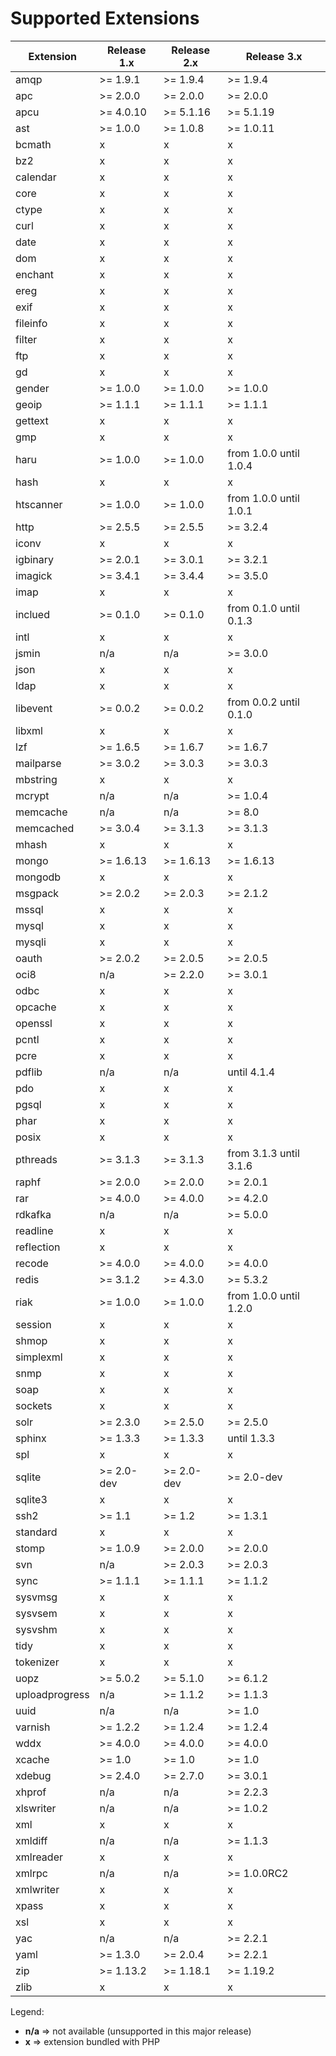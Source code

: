 # Supported Extensions

| Extension      | Release 1.x   | Release 2.x   | Release 3.x            |
|----------------|---------------|---------------|------------------------|
| amqp           | &gt;= 1.9.1   | &gt;= 1.9.4   | &gt;= 1.9.4            |
| apc            | &gt;= 2.0.0   | &gt;= 2.0.0   | &gt;= 2.0.0            |
| apcu           | &gt;= 4.0.10  | &gt;= 5.1.16  | &gt;= 5.1.19           |
| ast            | &gt;= 1.0.0   | &gt;= 1.0.8   | &gt;= 1.0.11           |
| bcmath         | x             | x             | x                      |
| bz2            | x             | x             | x                      |
| calendar       | x             | x             | x                      |
| core           | x             | x             | x                      |
| ctype          | x             | x             | x                      |
| curl           | x             | x             | x                      |
| date           | x             | x             | x                      |
| dom            | x             | x             | x                      |
| enchant        | x             | x             | x                      |
| ereg           | x             | x             | x                      |
| exif           | x             | x             | x                      |
| fileinfo       | x             | x             | x                      |
| filter         | x             | x             | x                      |
| ftp            | x             | x             | x                      |
| gd             | x             | x             | x                      |
| gender         | &gt;= 1.0.0   | &gt;= 1.0.0   | &gt;= 1.0.0            |
| geoip          | &gt;= 1.1.1   | &gt;= 1.1.1   | &gt;= 1.1.1            |
| gettext        | x             | x             | x                      |
| gmp            | x             | x             | x                      |
| haru           | &gt;= 1.0.0   | &gt;= 1.0.0   | from 1.0.0 until 1.0.4 |
| hash           | x             | x             | x                      |
| htscanner      | &gt;= 1.0.0   | &gt;= 1.0.0   | from 1.0.0 until 1.0.1 |
| http           | &gt;= 2.5.5   | &gt;= 2.5.5   | &gt;= 3.2.4            |
| iconv          | x             | x             | x                      |
| igbinary       | &gt;= 2.0.1   | &gt;= 3.0.1   | &gt;= 3.2.1            |
| imagick        | &gt;= 3.4.1   | &gt;= 3.4.4   | &gt;= 3.5.0            |
| imap           | x             | x             | x                      |
| inclued        | &gt;= 0.1.0   | &gt;= 0.1.0   | from 0.1.0 until 0.1.3 |
| intl           | x             | x             | x                      |
| jsmin          | n/a           | n/a           | &gt;= 3.0.0            |
| json           | x             | x             | x                      |
| ldap           | x             | x             | x                      |
| libevent       | &gt;= 0.0.2   | &gt;= 0.0.2   | from 0.0.2 until 0.1.0 |
| libxml         | x             | x             | x                      |
| lzf            | &gt;= 1.6.5   | &gt;= 1.6.7   | &gt;= 1.6.7            |
| mailparse      | &gt;= 3.0.2   | &gt;= 3.0.3   | &gt;= 3.0.3            |
| mbstring       | x             | x             | x                      |
| mcrypt         | n/a           | n/a           | &gt;= 1.0.4            |
| memcache       | n/a           | n/a           | &gt;= 8.0              |
| memcached      | &gt;= 3.0.4   | &gt;= 3.1.3   | &gt;= 3.1.3            |
| mhash          | x             | x             | x                      |
| mongo          | &gt;= 1.6.13  | &gt;= 1.6.13  | &gt;= 1.6.13           |
| mongodb        | x             | x             | x                      |
| msgpack        | &gt;= 2.0.2   | &gt;= 2.0.3   | &gt;= 2.1.2            |
| mssql          | x             | x             | x                      |
| mysql          | x             | x             | x                      |
| mysqli         | x             | x             | x                      |
| oauth          | &gt;= 2.0.2   | &gt;= 2.0.5   | &gt;= 2.0.5            |
| oci8           | n/a           | &gt;= 2.2.0   | &gt;= 3.0.1            |
| odbc           | x             | x             | x                      |
| opcache        | x             | x             | x                      |
| openssl        | x             | x             | x                      |
| pcntl          | x             | x             | x                      |
| pcre           | x             | x             | x                      |
| pdflib         | n/a           | n/a           | until 4.1.4            |
| pdo            | x             | x             | x                      |
| pgsql          | x             | x             | x                      |
| phar           | x             | x             | x                      |
| posix          | x             | x             | x                      |
| pthreads       | &gt;= 3.1.3   | &gt;= 3.1.3   | from 3.1.3 until 3.1.6 |
| raphf          | &gt;= 2.0.0   | &gt;= 2.0.0   | &gt;= 2.0.1            |
| rar            | &gt;= 4.0.0   | &gt;= 4.0.0   | &gt;= 4.2.0            |
| rdkafka        | n/a           | n/a           | &gt;= 5.0.0            |
| readline       | x             | x             | x                      |
| reflection     | x             | x             | x                      |
| recode         | &gt;= 4.0.0   | &gt;= 4.0.0   | &gt;= 4.0.0            |
| redis          | &gt;= 3.1.2   | &gt;= 4.3.0   | &gt;= 5.3.2            |
| riak           | &gt;= 1.0.0   | &gt;= 1.0.0   | from 1.0.0 until 1.2.0 |
| session        | x             | x             | x                      |
| shmop          | x             | x             | x                      |
| simplexml      | x             | x             | x                      |
| snmp           | x             | x             | x                      |
| soap           | x             | x             | x                      |
| sockets        | x             | x             | x                      |
| solr           | &gt;= 2.3.0   | &gt;= 2.5.0   | &gt;= 2.5.0            |
| sphinx         | &gt;= 1.3.3   | &gt;= 1.3.3   | until 1.3.3            |
| spl            | x             | x             | x                      |
| sqlite         | &gt;= 2.0-dev | &gt;= 2.0-dev | &gt;= 2.0-dev          |
| sqlite3        | x             | x             | x                      |
| ssh2           | &gt;= 1.1     | &gt;= 1.2     | &gt;= 1.3.1            |
| standard       | x             | x             | x                      |
| stomp          | &gt;= 1.0.9   | &gt;= 2.0.0   | &gt;= 2.0.0            |
| svn            | n/a           | &gt;= 2.0.3   | &gt;= 2.0.3            |
| sync           | &gt;= 1.1.1   | &gt;= 1.1.1   | &gt;= 1.1.2            |
| sysvmsg        | x             | x             | x                      |
| sysvsem        | x             | x             | x                      |
| sysvshm        | x             | x             | x                      |
| tidy           | x             | x             | x                      |
| tokenizer      | x             | x             | x                      |
| uopz           | &gt;= 5.0.2   | &gt;= 5.1.0   | &gt;= 6.1.2            |
| uploadprogress | n/a           | &gt;= 1.1.2   | &gt;= 1.1.3            |
| uuid           | n/a           | n/a           | &gt;= 1.0              |
| varnish        | &gt;= 1.2.2   | &gt;= 1.2.4   | &gt;= 1.2.4            |
| wddx           | &gt;= 4.0.0   | &gt;= 4.0.0   | &gt;= 4.0.0            |
| xcache         | &gt;= 1.0     | &gt;= 1.0     | &gt;= 1.0              |
| xdebug         | &gt;= 2.4.0   | &gt;= 2.7.0   | &gt;= 3.0.1            |
| xhprof         | n/a           | n/a           | &gt;= 2.2.3            |
| xlswriter      | n/a           | n/a           | &gt;= 1.0.2            |
| xml            | x             | x             | x                      |
| xmldiff        | n/a           | n/a           | &gt;= 1.1.3            |
| xmlreader      | x             | x             | x                      |
| xmlrpc         | n/a           | n/a           | &gt;= 1.0.0RC2         |
| xmlwriter      | x             | x             | x                      |
| xpass          | x             | x             | x                      |
| xsl            | x             | x             | x                      |
| yac            | n/a           | n/a           | &gt;= 2.2.1            |
| yaml           | &gt;= 1.3.0   | &gt;= 2.0.4   | &gt;= 2.2.1            |
| zip            | &gt;= 1.13.2  | &gt;= 1.18.1  | &gt;= 1.19.2           |
| zlib           | x             | x             | x                      |

Legend:

* **n/a** => not available (unsupported in this major release)
* **x**   => extension bundled with PHP
